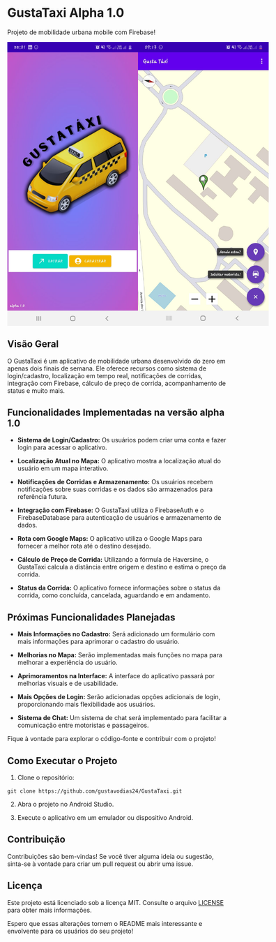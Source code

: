 # GustaTaxi Alpha 1.0

Projeto de mobilidade urbana mobile com Firebase!

<div style="margin:auto; display: flex; flex-direction: row;">
  <img src="https://github.com/gustavodias24/GustaTaxi/blob/master/app/src/main/java/benicio/ufpa/gustauber/resources/print.jpeg" alt="GustaTaxi" width="300"/>
  <img src="https://github.com/gustavodias24/GustaTaxi/blob/master/app/src/main/java/benicio/ufpa/gustauber/resources/mapa.jpeg" alt="GustaTaxi" width="300"/>
</div>

## Visão Geral

O GustaTaxi é um aplicativo de mobilidade urbana desenvolvido do zero em apenas dois finais de semana. Ele oferece recursos como sistema de login/cadastro, localização em tempo real, notificações de corridas, integração com Firebase, cálculo de preço de corrida, acompanhamento de status e muito mais.

## Funcionalidades Implementadas na versão alpha 1.0

- **Sistema de Login/Cadastro:** Os usuários podem criar uma conta e fazer login para acessar o aplicativo.

- **Localização Atual no Mapa:** O aplicativo mostra a localização atual do usuário em um mapa interativo.

- **Notificações de Corridas e Armazenamento:** Os usuários recebem notificações sobre suas corridas e os dados são armazenados para referência futura.

- **Integração com Firebase:** O GustaTaxi utiliza o FirebaseAuth e o FirebaseDatabase para autenticação de usuários e armazenamento de dados.

- **Rota com Google Maps:** O aplicativo utiliza o Google Maps para fornecer a melhor rota até o destino desejado.

- **Cálculo de Preço de Corrida:** Utilizando a fórmula de Haversine, o GustaTaxi calcula a distância entre origem e destino e estima o preço da corrida.

- **Status da Corrida:** O aplicativo fornece informações sobre o status da corrida, como concluída, cancelada, aguardando e em andamento.

## Próximas Funcionalidades Planejadas

- **Mais Informações no Cadastro:** Será adicionado um formulário com mais informações para aprimorar o cadastro do usuário.

- **Melhorias no Mapa:** Serão implementadas mais funções no mapa para melhorar a experiência do usuário.

- **Aprimoramentos na Interface:** A interface do aplicativo passará por melhorias visuais e de usabilidade.

- **Mais Opções de Login:** Serão adicionadas opções adicionais de login, proporcionando mais flexibilidade aos usuários.

- **Sistema de Chat:** Um sistema de chat será implementado para facilitar a comunicação entre motoristas e passageiros.

Fique à vontade para explorar o código-fonte e contribuir com o projeto!

## Como Executar o Projeto

1. Clone o repositório:

```
git clone https://github.com/gustavodias24/GustaTaxi.git
```

2. Abra o projeto no Android Studio.

3. Execute o aplicativo em um emulador ou dispositivo Android.

## Contribuição

Contribuições são bem-vindas! Se você tiver alguma ideia ou sugestão, sinta-se à vontade para criar um pull request ou abrir uma issue.

## Licença

Este projeto está licenciado sob a licença MIT. Consulte o arquivo [LICENSE](https://github.com/gustavodias24/GustaTaxi/blob/master/LICENSE) para obter mais informações.

Espero que essas alterações tornem o README mais interessante e envolvente para os usuários do seu projeto!
